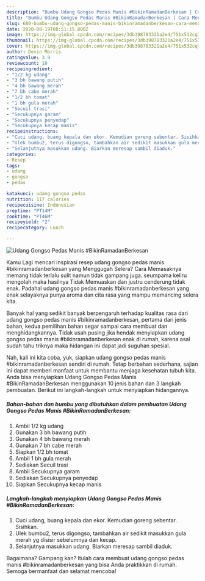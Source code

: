 ```yaml
---
description: "Bumbu Udang Gongso Pedas Manis #BikinRamadanBerkesan | Cara Mengolah Udang Gongso Pedas Manis #BikinRamadanBerkesan Yang Bikin Ngiler"
title: "Bumbu Udang Gongso Pedas Manis #BikinRamadanBerkesan | Cara Mengolah Udang Gongso Pedas Manis #BikinRamadanBerkesan Yang Bikin Ngiler"
slug: 680-bumbu-udang-gongso-pedas-manis-bikinramadanberkesan-cara-mengolah-udang-gongso-pedas-manis-bikinramadanberkesan-yang-bikin-ngiler
date: 2020-08-19T08:51:15.800Z
image: https://img-global.cpcdn.com/recipes/3db398783321a2e4/751x532cq70/udang-gongso-pedas-manis-bikinramadanberkesan-foto-resep-utama.jpg
thumbnail: https://img-global.cpcdn.com/recipes/3db398783321a2e4/751x532cq70/udang-gongso-pedas-manis-bikinramadanberkesan-foto-resep-utama.jpg
cover: https://img-global.cpcdn.com/recipes/3db398783321a2e4/751x532cq70/udang-gongso-pedas-manis-bikinramadanberkesan-foto-resep-utama.jpg
author: Devin Morris
ratingvalue: 3.9
reviewcount: 10
recipeingredient:
- "1/2 kg udang"
- "3 bh bawang putih"
- "4 bh bawang merah"
- "7 bh cabe merah"
- "1/2 bh tomat"
- "1 bh gula merah"
- "Secuil trasi"
- "Secukupnya garam"
- "Secukupnya penyedap"
- "Secukupnya kecap manis"
recipeinstructions:
- "Cuci udang, buang kepala dan ekor. Kemudian goreng sebentar. Sisihkan."
- "Ulek bumbu2, terus digongso, tambahkan air sedikit masukkan gula merah yg disisir sebelumnya dan kecap."
- "Selanjutnya masukkan udang. Biarkan meresap sambil diaduk."
categories:
- Resep
tags:
- udang
- gongso
- pedas

katakunci: udang gongso pedas 
nutrition: 117 calories
recipecuisine: Indonesian
preptime: "PT14M"
cooktime: "PT46M"
recipeyield: "2"
recipecategory: Lunch

---
```



![Udang Gongso Pedas Manis #BikinRamadanBerkesan](https://img-global.cpcdn.com/recipes/3db398783321a2e4/751x532cq70/udang-gongso-pedas-manis-bikinramadanberkesan-foto-resep-utama.jpg)

Kamu Lagi mencari inspirasi resep udang gongso pedas manis #bikinramadanberkesan yang Menggugah Selera? Cara Memasaknya memang tidak terlalu sulit namun tidak gampang juga. seumpama keliru mengolah maka hasilnya Tidak Memuaskan dan justru cenderung tidak enak. Padahal udang gongso pedas manis #bikinramadanberkesan yang enak selayaknya punya aroma dan cita rasa yang mampu memancing selera kita.



Banyak hal yang sedikit banyak berpengaruh terhadap kualitas rasa dari udang gongso pedas manis #bikinramadanberkesan, pertama dari jenis bahan, kedua pemilihan bahan segar sampai cara membuat dan menghidangkannya. Tidak usah pusing jika hendak menyiapkan udang gongso pedas manis #bikinramadanberkesan enak di rumah, karena asal sudah tahu triknya maka hidangan ini dapat jadi suguhan spesial.


Nah, kali ini kita coba, yuk, siapkan udang gongso pedas manis #bikinramadanberkesan sendiri di rumah. Tetap berbahan sederhana, sajian ini dapat memberi manfaat untuk membantu menjaga kesehatan tubuh kita. Anda bisa menyiapkan Udang Gongso Pedas Manis #BikinRamadanBerkesan menggunakan 10 jenis bahan dan 3 langkah pembuatan. Berikut ini langkah-langkah untuk menyiapkan hidangannya.

<!--inarticleads1-->

##### Bahan-bahan dan bumbu yang dibutuhkan dalam pembuatan Udang Gongso Pedas Manis #BikinRamadanBerkesan:

1. Ambil 1/2 kg udang
1. Gunakan 3 bh bawang putih
1. Gunakan 4 bh bawang merah
1. Gunakan 7 bh cabe merah
1. Siapkan 1/2 bh tomat
1. Ambil 1 bh gula merah
1. Sediakan Secuil trasi
1. Ambil Secukupnya garam
1. Sediakan Secukupnya penyedap
1. Siapkan Secukupnya kecap manis




<!--inarticleads2-->

##### Langkah-langkah menyiapkan Udang Gongso Pedas Manis #BikinRamadanBerkesan:

1. Cuci udang, buang kepala dan ekor. Kemudian goreng sebentar. Sisihkan.
1. Ulek bumbu2, terus digongso, tambahkan air sedikit masukkan gula merah yg disisir sebelumnya dan kecap.
1. Selanjutnya masukkan udang. Biarkan meresap sambil diaduk.




Bagaimana? Gampang kan? Itulah cara membuat udang gongso pedas manis #bikinramadanberkesan yang bisa Anda praktikkan di rumah. Semoga bermanfaat dan selamat mencoba!
